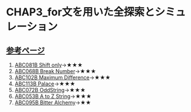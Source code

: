 # CHAP3_for文を用いた全探索とシミュレーション

[参考ページ](https://t.ly/O5nNe)
---
1. [ABC081B Shift only](https://atcoder.jp/contests/abc081/tasks/abc081_b)→★★★
1. [ABC068B Break Number](https://atcoder.jp/contests/abc068/tasks/abc068_b)→★★★
1. [ABC102B Maximum Difference](https://atcoder.jp/contests/abc102/tasks/abc102_b)→★★★
1. [ABC113B Palace](https://atcoder.jp/contests/abc113/tasks/abc113_b)→★★★
1. [ABC072B OddString](https://atcoder.jp/contests/abc072/tasks/abc072_b)→★★★
1. [ABC053B A to Z String](https://atcoder.jp/contests/abc053/tasks/abc053_b)→★★★
1. [ABC095B Bitter Alchemy](https://atcoder.jp/contests/abc095/tasks/abc095_b)→★★
